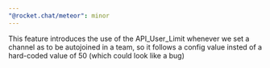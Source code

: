 ```yaml
---
"@rocket.chat/meteor": minor
---
```


This feature introduces the use of the API_User_Limit whenever we set a channel as to be autojoined in a team, so it follows a config value insted of a hard-coded value of 50 (which could look like a bug)
